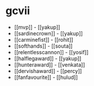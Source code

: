 # gcvii

* [[mvp]] - [[yakup]]
* [[sardinecrown]] - [[yakup]]
* [[carminefist]] - [[rohit]]
* [[softhands]] - [[souta]]
* [[relentlesscannon]] - [[yosif]]
* [[halflegaward]] - [[yakup]]
* [[hunteraward]] - [[venkata]]
* [[dervishaward]] - [[percy]]
* [[fanfavourite]] - [[hulud]]